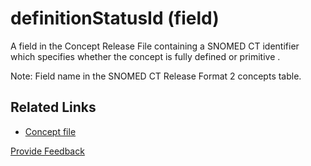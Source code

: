 # definitionStatusId (field)

A field in the Concept Release File containing a SNOMED CT identifier which specifies whether the concept is fully defined or primitive .

Note: Field name in the SNOMED CT Release Format 2 concepts table.

## Related Links

* [Concept file](../appendix-b-specification-reference-information-1/concept-file.md)







<a href="https://docs.google.com/forms/d/e/1FAIpQLScTmbZIf0UEQwYDkY27EEWBkaiYkHSbR0_9DmFrMLXoQLyL7Q/viewform?usp=pp_url&entry.1767247133=Release+File+Specification&entry.670899847=definitionStatusId%20%28field%29" class="button primary">Provide Feedback</a>
